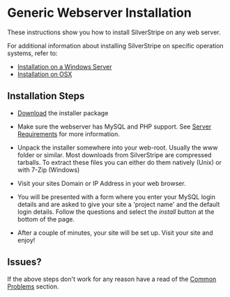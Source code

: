# Generic Webserver Installation

These instructions show you how to install SilverStripe on any web server.

For additional information about installing SilverStripe on specific operation systems, refer to:

*  [Installation on a Windows Server](windows-pi)
*  [Installation on OSX](mac-osx)

## Installation Steps

*  [Download](http://silverstripe.org/download) the installer package

*  Make sure the webserver has MySQL and PHP support.  See [Server Requirements](server-requirements) for more
information. 

*  Unpack the installer somewhere into your web-root. Usually the www folder or similar. Most downloads from SilverStripe
are compressed tarballs. To extract these files you can either do them natively (Unix) or with 7-Zip (Windows)

*  Visit your sites Domain or IP Address in your web browser.

*  You will be presented with a form where you enter your MySQL login details and are asked to give your site a 'project
name' and the default login details. Follow the questions and select the *install* button at the bottom of the page.

*  After a couple of minutes, your site will be set up. Visit your site and enjoy!

## Issues?

If the above steps don't work for any reason have a read of the [Common Problems](common-problems) section.